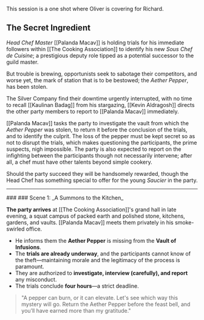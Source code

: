 This session is a one shot where Oliver is covering for Richard.

## The Secret Ingredient

*Head Chef Master* [[Palanda Macav]] is holding trials for his immediate followers within [[The Cooking Association]] to identify his new *Sous Chef de Cuisine*; a prestigious deputy role tipped as a potential successor to the guild master.

But trouble is brewing, opportunists seek to sabotage their competitors, and worse yet, the mark of station that is to be bestowed; the *Aether Pepper*, has been stolen.

The Silver Company find their downtime urgently interrupted, with no time to recall [[Kaulinan Badag]] from his stargazing, [[Kevin Aldragosh]] directs the other party members to report to [[Palanda Macav]] immediately.

[[Palanda Macav]] tasks the party to investigate the vault from which the *Aether Pepper* was stolen, to return it before the conclusion of the trials, and to identify the culprit. The loss of the pepper must be kept secret so as not to disrupt the trials, which makes questioning the participants, the prime suspects, nigh impossible. The party is also expected to report on the infighting between the participants though not necessarily intervene; after all, a chef must have other talents beyond simple cookery.

Should the party succeed they will be handsomely rewarded, though the Head Chef has something special to offer for the young *Saucier* in the party.

<hr>
### ### Scene 1: _A Summons to the Kitchen_

**The party arrives** at [[The Cooking Association]]'s grand hall in late evening, a squat campus of packed earth and polished stone, kitchens, gardens, and vaults. [[Palanda Macav]] meets them privately in his smoke-swirled office.

- He informs them the **Aether Pepper** is missing from the **Vault of Infusions**.
- The **trials are already underway**, and the participants cannot know of the theft—maintaining morale and the legitimacy of the process is paramount.
- They are authorized to **investigate, interview (carefully), and report** any misconduct.
- The trials conclude  **four hours**—a strict deadline.

> "A pepper can burn, or it can elevate. Let's see which way this mystery will go. Return the Aether Pepper before the feast bell, and you’ll have earned more than my gratitude."
